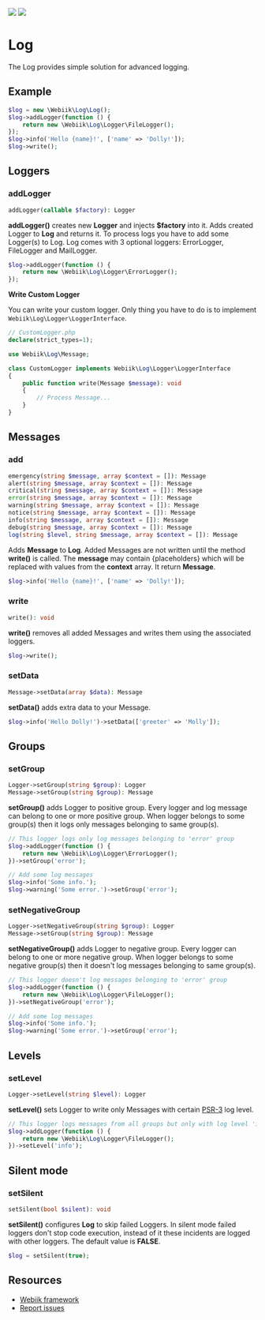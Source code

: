 <p align="left">
<img src="https://img.shields.io/packagist/l/webiik/webiik.svg"/>
<img src="https://img.shields.io/badge/dependencies-0-brightgreen.svg"/>
</p>

Log
===
The Log provides simple solution for advanced logging.

Example
-------
```php
$log = new \Webiik\Log\Log();
$log->addLogger(function () {
    return new \Webiik\Log\Logger\FileLogger();
});
$log->info('Hello {name}!', ['name' => 'Dolly!']);
$log->write();
```

Loggers
-------
### addLogger
```php
addLogger(callable $factory): Logger
```
**addLogger()** creates new **Logger** and injects **$factory** into it. Adds created Logger to **Log** and returns it. To process logs you have to add some Logger(s) to Log. Log comes with 3 optional loggers: ErrorLogger, FileLogger and MailLogger.
```php
$log->addLogger(function () {
    return new \Webiik\Log\Logger\ErrorLogger();
});
```
**Write Custom Logger**

You can write your custom logger. Only thing you have to do is to implement `Webiik\Log\Logger\LoggerInterface`.   
```php
// CustomLogger.php
declare(strict_types=1);

use Webiik\Log\Message;

class CustomLogger implements Webiik\Log\Logger\LoggerInterface
{
    public function write(Message $message): void
    {
        // Process Message...
    }
}
```

Messages
--------
### add
```php
emergency(string $message, array $context = []): Message
alert(string $message, array $context = []): Message
critical(string $message, array $context = []): Message
error(string $message, array $context = []): Message
warning(string $message, array $context = []): Message
notice(string $message, array $context = []): Message
info(string $message, array $context = []): Message
debug(string $message, array $context = []): Message
log(string $level, string $message, array $context = []): Message
```
Adds **Message** to **Log**. Added Messages are not written until the method **write()** is called. The **message** may contain {placeholders} which will be replaced with values from the **context** array. It return **Message**.
```php
$log->info('Hello {name}!', ['name' => 'Dolly!']);
```
### write 
```php
write(): void
```
**write()** removes all added Messages and writes them using the associated loggers.
```php
$log->write();
```
### setData
```php
Message->setData(array $data): Message
```
**setData()** adds extra data to your Message.
```php
$log->info('Hello Dolly!')->setData(['greeter' => 'Molly']);
```

Groups
------
### setGroup
```php
Logger->setGroup(string $group): Logger
Message->setGroup(string $group): Message
```
**setGroup()** adds Logger to positive group. Every logger and log message can belong to one or more positive group. When logger belongs to some group(s) then it logs only messages belonging to same group(s).
```php
// This logger logs only log messages belonging to 'error' group
$log->addLogger(function () {
    return new \Webiik\Log\Logger\ErrorLogger();
})->setGroup('error');

// Add some log messages
$log->info('Some info.');
$log->warning('Some error.')->setGroup('error');
```

### setNegativeGroup
```php
Logger->setNegativeGroup(string $group): Logger
Message->setGroup(string $group): Message
```
**setNegativeGroup()** adds Logger to negative group. Every logger can belong to one or more negative group. When logger belongs to some negative group(s) then it doesn't log messages belonging to same group(s).
```php
// This logger doesn't log messages belonging to 'error' group
$log->addLogger(function () {
    return new \Webiik\Log\Logger\FileLogger();
})->setNegativeGroup('error');

// Add some log messages
$log->info('Some info.');
$log->warning('Some error.')->setGroup('error');
```

Levels
------
### setLevel
```php
Logger->setLevel(string $level): Logger
```
**setLevel()** sets Logger to write only Messages with certain [PSR-3][3] log level.
```php
// This logger logs messages from all groups but only with log level 'info'
$log->addLogger(function () {
    return new \Webiik\Log\Logger\FileLogger();
})->setLevel('info');
```

Silent mode
-----------
### setSilent
```php
setSilent(bool $silent): void
```
**setSilent()** configures **Log** to skip failed Loggers. In silent mode failed loggers don't stop code execution, instead of it these incidents are logged with other loggers. The default value is **FALSE**.
```php
$log = setSilent(true);
```

Resources
---------
* [Webiik framework][1]
* [Report issues][2]

[1]: https://github.com/webiik/webiik
[2]: https://github.com/webiik/webiik-components/issues
[3]: https://www.php-fig.org/psr/psr-3/
